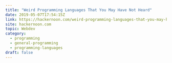 ```yaml
---
title: "Weird Programming Languages That You May Have Not Heard"
date: 2019-05-07T17:54:15Z
link: https://hackernoon.com/weird-programming-languages-that-you-may-have-not-heard-8ddce12bab66?source=rss----3a8144eabfe3---4&utm_medium=RSS&utm_source=hune
site: hackernoon.com
topic: Webdev
category:
  - programming
  - general-programming
  - programming-languages
draft: false
---
```

